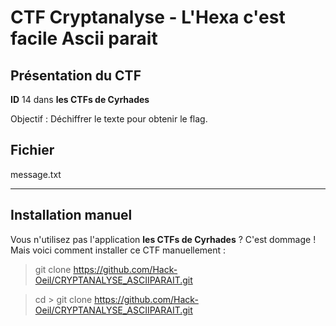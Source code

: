 # CTF Cryptanalyse - L'Hexa c'est facile Ascii parait

## Présentation du CTF 
**ID** 14 dans **les CTFs de Cyrhades**

Objectif : Déchiffrer le texte pour obtenir le flag.



## Fichier
message.txt


-----------

## Installation manuel
Vous n'utilisez pas l'application **les CTFs de Cyrhades** ? C'est dommage !
Mais voici comment installer ce CTF manuellement :

> git clone https://github.com/Hack-Oeil/CRYPTANALYSE_ASCIIPARAIT.git

> cd > git clone https://github.com/Hack-Oeil/CRYPTANALYSE_ASCIIPARAIT.git

